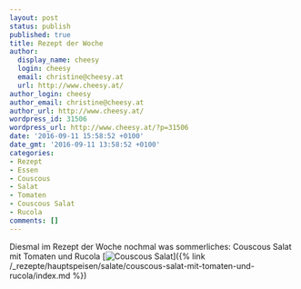 ```yaml
---
layout: post
status: publish
published: true
title: Rezept der Woche
author:
  display_name: cheesy
  login: cheesy
  email: christine@cheesy.at
  url: http://www.cheesy.at/
author_login: cheesy
author_email: christine@cheesy.at
author_url: http://www.cheesy.at/
wordpress_id: 31506
wordpress_url: http://www.cheesy.at/?p=31506
date: '2016-09-11 15:58:52 +0100'
date_gmt: '2016-09-11 13:58:52 +0100'
categories:
- Rezept
- Essen
- Couscous
- Salat
- Tomaten
- Couscous Salat
- Rucola
comments: []
---
```

Diesmal im Rezept der Woche nochmal was sommerliches: Couscous Salat mit Tomaten und Rucola
[![Couscous Salat](http://www.cheesy.at/wp-content/uploads/Couscous-Salat.jpg)]({% link /_rezepte/hauptspeisen/salate/couscous-salat-mit-tomaten-und-rucola/index.md %})
